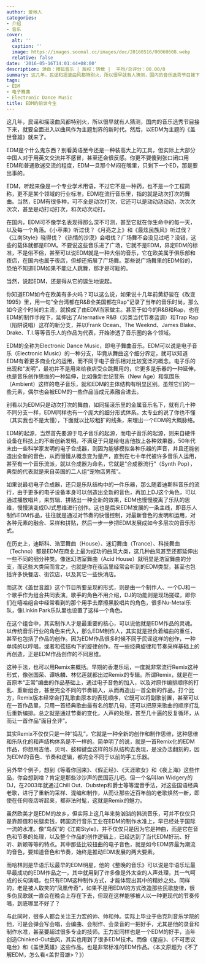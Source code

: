 ```yaml
---
author: 爱地人
categories:
- 介绍
- 音乐
cover:
  alt: ''
  caption: ''
  image: https://images.soomal.cc/images/doc/20160516/00060608.webp
  relative: false
date: '2016-05-16T14:01:44+08:00'
description: 源自：搜狐音乐 | 版权：转载 |  平均/总评分：00.00/0
summary: 这几年，民谣和摇滚曲风都特别火，所以很早就有人猜测，国内的音乐选秀节目接下来，就要全面进入以曲风作为主题划界的新时代。然后，以EDM为主题的《盖世音雄》就来了。EDM是个什么鬼东西？
tags:
- EDM
- 电子舞曲
- Electronic Dance Music
title: EDM的前世今生
---
```


这几年，民谣和摇滚曲风都特别火，所以很早就有人猜测，国内的音乐选秀节目接下来，就要全面进入以曲风作为主题划界的新时代。然后，以EDM为主题的《盖世音雄》就来了。

EDM是个什么鬼东西？别看英语至今还是一种装高大上的工具，但实际上大部分中国人对于用英文交流并不感冒，甚至还会很反感。你更不要傻到张口闭口用EDM和普通歌迷交流的程度，EDM一旦那个M闷在嘴里，只剩下一个ED，那是要出事的。

EDM，听起来像是一个专业学术用语，不过它不是一种药，也不是一个工程简称，更不是某个领域的行业标准，EDM在流行音乐里，指的就是动次打次的舞曲。当然，EDM有很多种，可不全是动次打次，它还可以是动动动动动，次次次次次，甚至是动打动打次，和次动次动打。

在国内，EDM可不像学名表现得那么深不可测，甚至它就在你生命中的每一天，以及每一个角落。《小苹果》听过伐？《月亮之上》和《最炫民族风》听过伐？《江南Style》晓得伐？《热情的沙漠》会唱伐？广场舞不会没见过吧？没错，这些的载体就都是EDM。不要说这些音乐进了广场，它就不是EDM，界定EDM的标准，不是俗不俗，甚至可以说EDM就是一种大俗的音乐，它在欧美属于俱乐部和夜店，在国内也属于夜店，但却还拓展了广场舞。那些说广场舞里的EDM俗的，恐怕不知道EDM如果不能让人跳舞，那才是可耻的。

当然，说起EDM，还是得从它的诞生地说起。

你知道EDM如今在欧美有多火吗？可以这么说，如果说十几年前黄舒骏在《改变1995》里，用一句“全台湾都在R&B全美国都在Rap”记录了当年的音乐时尚，那么如今这个时尚的主流，就换成了由EDM当家做主。甚至于如今的R&B和Rap，也在EDM的制作手段下，延伸出了Alternative R&B（另类当代节奏蓝调）和Trap Rap（陷阱说唱）这样的新分支，并以Frank Ocean、The Weeknd、James Blake、Drake、T.I.等等音乐人的作品为代表，开始渗透了音乐圈的各个领域。

EDM的全称为Electronic Dance Music，即电子舞曲音乐。EDM可以说是电子音乐（Electronic Music）的一种分支，毕竟从舞曲这个细分界定，就可以知道EDM有着更多商业化的运用，而不同于电子音乐相对比较宽泛的概念。电子乐的出现和“发明”，最初并不是用来给夜店受众跳舞用的，它更多是乐器的一种延伸，也是音乐创作思维的一种延伸，比如像新世纪音乐（New Age）和氛围乐（Ambient）这样的电子音乐，就和EDM的主体结构有明显区别。虽然它们的一些元素，偶尔也会被EDM的一些作品当成元素融合进去。

别看以为EDM只是动次打次的舞曲，如同摇滚乐里的金属音乐名下，就有几十种不同分支一样，EDM同样也有一个庞大的细分形式体系。太专业的说了你也不懂（其实我也不是太懂），下面就以比较粗犷的线条，来理出一个EDM的大概脉络。

EDM的起源，当然首先要源于电子音乐的起源，而电子音乐的起源，则来自硬件设备在科技上的不断创新发明。不满足于只是给电吉他按上各种效果器，50年代末由一些科学家发明的电子合成器，则因为能够模拟各种乐器的声音，并且还能创造出全新的音色，从而慢慢从概念变为量产，直到在七十年代被许多音乐人运用，甚至有一个音乐流派，就以合成器为命名，它就是“合成器流行”（Synth Pop），典型的代表就是来自英国的二人组“宠物店男孩”。

如果说最初电子合成器，还只是乐队结构中的一件乐器，那么随着迪斯科音乐的流行，由于更多的电子设备本身可以创造出全新的音色，再加上DJ这个角色，可以通过播放唱片，来剪辑、拼贴出一种全新的效果，EDM也慢慢脱离了乐队的思维，慢慢演变成DJ式思维进行创作。这也是后来EDM发展的一条主线，即音乐人制作EDM作品，往往就是通过对节奏的快慢控制，对最新音色的发明和运用，对各种元素的融合、采样和拼贴，然后一步一步把EDM发展成如今多层次的音乐形式。

在历史上，迪斯科、浩室舞曲（House）、迷幻舞曲（Trance）、科技舞曲（Techno）都是EDM在商业上最为成功的曲风大类，这几种曲风甚至还都延伸出一些不同的细分种类。像迷幻浩室舞曲（Acid House）就明显是浩室舞曲的分支，而这些大类简而言之，也就是你在夜店里经常会听到的EDM类型，甚至也包括许多快餐店、街饮店，以及其它一些快消店。

而这次《盖世音雄》这个节目所要呈现的形式，则是由一个制作人、一个DJ和一个歌手作为组合共同表演。歌手的角色不用介绍，DJ的功能则是现场搓碟，即你们在嘻哈组合中经常看到的那个用手去摩擦黑胶唱片的角色，很多Nu-Metal乐队，像Linkin Park乐队里也设置了这样一个角色。

在这个组合中，其实制作人才是最重要的核心，可以说他就是EDM作品的灵魂。以传统音乐行业的角色来代入，那么EDM制作人，其实就是担负着编曲的重任，甚至也包括了作品的创作。因为EDM作品很多时候不同于民谣这样的创作，一种单纯的以哼唱，或者和弦结构下的旋律创作。在一些经典旋律和节奏采样基础上的再创造，正是EDM作品创作的不同思维。

这种手法，也可以用Remix来概括。早期的香港乐坛，一度就非常流行Remix这种形式，像张国荣、谭咏麟、林忆莲就都出过Remix的专辑。所谓Remix，就是在一首原本“正常”编曲的作品基础上，通过电子音色的加入，以及对原作编排顺序的打乱、重新组合，甚至完全不同的节奏输入，从而再造出一首全新的作品。打个比方，Remix版本经常会打乱歌曲原本的表现顺序，它既可以将副歌前置，甚至可以在一首作品里，只用一首经典歌曲最有名的那几句，还可以把原来歌曲的顺序打乱后重新编排。总之就是通过节奏的变化，人声的处理，甚至几十遍的反复循环，从而让一首作品“面目全非”。

其实Remix不仅仅只是一种“捣乱”，它就是一种全新的创作和制作思维，这种思维和乐队化的和声结构体系是不一样的。简单明了的说，就是一首Remix化的EDM作品，你想用吉他、贝司、鼓和键盘这样的乐队结构去表现，是没办法翻刻的，因为EDM的音色、节奏和逻辑，都完全不同于以前的手工乐器。

另外举个例子，想到《等着你回来》、《假正经》、《天涯歌女》和《夜上海》这些作品，你会想到啥？肯定是那些沙沙声的民国范儿吧。但一个名叫Ian Widgery的DJ，在2003年就通过Chill Out、Dubstep和爵士等等混音手法，对这些国语经典老歌，进行了重新的采样、混编和制作，从而让那些近百年前的老歌焕然一新，即使在任何夜店听起来，都非法时髦，这就是Remix的魅力。

虽然欧美才是EDM的故乡，但实际上这几年来势汹汹的韩流音乐，可并不仅仅只是靠颜值和长腿卖钱，韩国流行音乐工业在EDM的制作水准上，早已经处于国际一流的水准。像“鸟叔”的《江南Style》，并不仅仅只是因为它是神曲，而是它在音色和节奏的处理，以及整个作品的创作逻辑上，已经达到了当代EDM好玩、好听、新颖等等的特点。其中那些比较扭曲的电子音色，就是如今EDM界最为潮流的音色，要知道音色和节奏，始终是推动EDM发展的两大要素。

而哈林则是华语乐坛最早的EDM明星，他的《整晚的音乐》可以说是华语乐坛最早最成功的EDM作品之一，其中就用到了许多像是外太空的人声处理，其一气呵成的长句演唱，也只有EDM这种制作方式，才能体现出其中的精妙之处。同样的，老是被人取笑的“凤凰传奇”，如果不是用EDM的方式改造那些民歌旋律，很多伪民歌就一直会在晚会上存在下去，但现在这样能够被人以一种更现代的节奏传唱，到底哪里不好了？

与此同时，很多人都会关注王力宏的帅、帅和帅。实际上毕业于伯克利音乐学院的他，可是会弹会写会唱，会编曲、会制作、会录音的一把好手，尤其是他的录音和制作水准，甚至要超过很多专业的技师。王力宏同样也是一个EDM的好手，当年创造Chinked-Out曲风，其实也用到了很多EDM技术。而像《星座》、《不可思议电台》和《盖世英雄》这些作品，也是非常标准的EDM作品。（本文原题为《不了解EDM，怎么看<盖世音雄>？》）